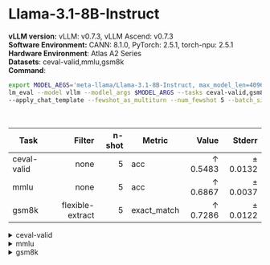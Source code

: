 # Llama-3.1-8B-Instruct
  <div>
    <strong>vLLM version:</strong> vLLM: v0.7.3, vLLM Ascend: v0.7.3 <br>
  </div>
  <div>
      <strong>Software Environment:</strong> CANN: 8.1.0, PyTorch: 2.5.1, torch-npu: 2.5.1 <br>
  </div>
  <div>
      <strong>Hardware Environment</strong>: Atlas A2 Series <br>
  </div>
  <div>
      <strong>Datasets</strong>: ceval-valid,mmlu,gsm8k <br>
  </div>
  <div>
      <strong>Command</strong>:

  ```bash
  export MODEL_AEGS='meta-llama/Llama-3.1-8B-Instruct, max_model_len=4096,dtype=auto,tensor_parallel_size=2,gpu_memory_utilization=0.6'
lm_eval --model vllm --modlel_args $MODEL_ARGS --tasks ceval-valid,gsm8k \
--apply_chat_template --fewshot_as_multiturn --num_fewshot 5 --batch_size 1
  ```
  </div>
  <div>&nbsp;</div>

| Task                  | Filter | n-shot | Metric   | Value   | Stderr |
|-----------------------|-------:|-------:|----------|--------:|-------:|
| ceval-valid                           | none   | 5      | acc    | ↑ 0.5483 | ± 0.0132 |
| mmlu                                  | none   | 5      | acc    | ↑ 0.6867 | ± 0.0037 |
| gsm8k                                 | flexible-extract | 5      | exact_match | ↑ 0.7286 | ± 0.0122 |
<details>
<summary>ceval-valid</summary>

| Task                  | Filter | n-shot | Metric   | Value   | Stderr |
|-----------------------|-------:|-------:|----------|--------:|-------:|
| ceval-valid                           | none   | 5      | acc    | ↑ 0.5483 | ± 0.0132 |
| - ceval-valid_accountant              | none   | 5      | acc    | ↑ 0.4898 | ± 0.0722 |
| - ceval-valid_advanced_mathematics    | none   | 5      | acc    | ↑ 0.5263 | ± 0.1177 |
| - ceval-valid_art_studies             | none   | 5      | acc    | ↑ 0.5455 | ± 0.0880 |
| - ceval-valid_basic_medicine          | none   | 5      | acc    | ↑ 0.6842 | ± 0.1096 |
| - ceval-valid_business_administration | none   | 5      | acc    | ↑ 0.6061 | ± 0.0864 |
| - ceval-valid_chinese_language_and_literature | none   | 5      | acc    | ↑ 0.4348 | ± 0.1057 |
| - ceval-valid_civil_servant           | none   | 5      | acc    | ↑ 0.4894 | ± 0.0737 |
| - ceval-valid_clinical_medicine       | none   | 5      | acc    | ↑ 0.5455 | ± 0.1087 |
| - ceval-valid_college_chemistry       | none   | 5      | acc    | ↑ 0.4167 | ± 0.1028 |
| - ceval-valid_college_economics       | none   | 5      | acc    | ↑ 0.4545 | ± 0.0678 |
| - ceval-valid_college_physics         | none   | 5      | acc    | ↑ 0.4737 | ± 0.1177 |
| - ceval-valid_college_programming     | none   | 5      | acc    | ↑ 0.5946 | ± 0.0818 |
| - ceval-valid_computer_architecture   | none   | 5      | acc    | ↑ 0.5714 | ± 0.1107 |
| - ceval-valid_computer_network        | none   | 5      | acc    | ↑ 0.7895 | ± 0.0961 |
| - ceval-valid_discrete_mathematics    | none   | 5      | acc    | ↑ 0.4375 | ± 0.1281 |
| - ceval-valid_education_science       | none   | 5      | acc    | ↑ 0.7241 | ± 0.0845 |
| - ceval-valid_electrical_engineer     | none   | 5      | acc    | ↑ 0.4324 | ± 0.0826 |
| - ceval-valid_environmental_impact_assessment_engineer | none   | 5      | acc    | ↑ 0.5484 | ± 0.0909 |
| - ceval-valid_fire_engineer           | none   | 5      | acc    | ↑ 0.4839 | ± 0.0912 |
| - ceval-valid_high_school_biology     | none   | 5      | acc    | ↑ 0.5263 | ± 0.1177 |
| - ceval-valid_high_school_chemistry   | none   | 5      | acc    | ↑ 0.4737 | ± 0.1177 |
| - ceval-valid_high_school_chinese     | none   | 5      | acc    | ↑ 0.2105 | ± 0.0961 |
| - ceval-valid_high_school_geography   | none   | 5      | acc    | ↑ 0.6842 | ± 0.1096 |
| - ceval-valid_high_school_history     | none   | 5      | acc    | ↑ 0.6500 | ± 0.1094 |
| - ceval-valid_high_school_mathematics | none   | 5      | acc    | ↑ 0.0000 | ± 0.0000 |
| - ceval-valid_high_school_physics     | none   | 5      | acc    | ↑ 0.3158 | ± 0.1096 |
| - ceval-valid_high_school_politics    | none   | 5      | acc    | ↑ 0.5789 | ± 0.1164 |
| - ceval-valid_ideological_and_moral_cultivation | none   | 5      | acc    | ↑ 0.8947 | ± 0.0723 |
| - ceval-valid_law                     | none   | 5      | acc    | ↑ 0.4583 | ± 0.1039 |
| - ceval-valid_legal_professional      | none   | 5      | acc    | ↑ 0.3913 | ± 0.1041 |
| - ceval-valid_logic                   | none   | 5      | acc    | ↑ 0.5000 | ± 0.1091 |
| - ceval-valid_mao_zedong_thought      | none   | 5      | acc    | ↑ 0.5000 | ± 0.1043 |
| - ceval-valid_marxism                 | none   | 5      | acc    | ↑ 0.6842 | ± 0.1096 |
| - ceval-valid_metrology_engineer      | none   | 5      | acc    | ↑ 0.5833 | ± 0.1028 |
| - ceval-valid_middle_school_biology   | none   | 5      | acc    | ↑ 0.7143 | ± 0.1010 |
| - ceval-valid_middle_school_chemistry | none   | 5      | acc    | ↑ 0.8500 | ± 0.0819 |
| - ceval-valid_middle_school_geography | none   | 5      | acc    | ↑ 0.5833 | ± 0.1486 |
| - ceval-valid_middle_school_history   | none   | 5      | acc    | ↑ 0.5455 | ± 0.1087 |
| - ceval-valid_middle_school_mathematics | none   | 5      | acc    | ↑ 0.3684 | ± 0.1137 |
| - ceval-valid_middle_school_physics   | none   | 5      | acc    | ↑ 0.6316 | ± 0.1137 |
| - ceval-valid_middle_school_politics  | none   | 5      | acc    | ↑ 0.8095 | ± 0.0878 |
| - ceval-valid_modern_chinese_history  | none   | 5      | acc    | ↑ 0.5217 | ± 0.1065 |
| - ceval-valid_operating_system        | none   | 5      | acc    | ↑ 0.6316 | ± 0.1137 |
| - ceval-valid_physician               | none   | 5      | acc    | ↑ 0.5918 | ± 0.0709 |
| - ceval-valid_plant_protection        | none   | 5      | acc    | ↑ 0.7727 | ± 0.0914 |
| - ceval-valid_probability_and_statistics | none   | 5      | acc    | ↑ 0.3889 | ± 0.1182 |
| - ceval-valid_professional_tour_guide | none   | 5      | acc    | ↑ 0.6207 | ± 0.0917 |
| - ceval-valid_sports_science          | none   | 5      | acc    | ↑ 0.6316 | ± 0.1137 |
| - ceval-valid_tax_accountant          | none   | 5      | acc    | ↑ 0.3878 | ± 0.0703 |
| - ceval-valid_teacher_qualification   | none   | 5      | acc    | ↑ 0.7955 | ± 0.0615 |
| - ceval-valid_urban_and_rural_planner | none   | 5      | acc    | ↑ 0.5217 | ± 0.0745 |
| - ceval-valid_veterinary_medicine     | none   | 5      | acc    | ↑ 0.6087 | ± 0.1041 |
</details>
<details>
<summary>mmlu</summary>

| Task                  | Filter | n-shot | Metric   | Value   | Stderr |
|-----------------------|-------:|-------:|----------|--------:|-------:|
| mmlu                                  | none   | 5      | acc    | ↑ 0.6867 | ± 0.0037 |
| - humanities                          | none   | 5      | acc    | ↑ 0.6495 | ± 0.0067 |
| - formal_logic                        | none   | 5      | acc    | ↑ 0.5714 | ± 0.0443 |
| - high_school_european_history        | none   | 5      | acc    | ↑ 0.7636 | ± 0.0332 |
| - high_school_us_history              | none   | 5      | acc    | ↑ 0.8186 | ± 0.0270 |
| - high_school_world_history           | none   | 5      | acc    | ↑ 0.8439 | ± 0.0236 |
| - international_law                   | none   | 5      | acc    | ↑ 0.8347 | ± 0.0339 |
| - jurisprudence                       | none   | 5      | acc    | ↑ 0.7778 | ± 0.0402 |
| - logical_fallacies                   | none   | 5      | acc    | ↑ 0.8098 | ± 0.0308 |
| - moral_disputes                      | none   | 5      | acc    | ↑ 0.7630 | ± 0.0229 |
| - moral_scenarios                     | none   | 5      | acc    | ↑ 0.5687 | ± 0.0166 |
| - philosophy                          | none   | 5      | acc    | ↑ 0.7363 | ± 0.0250 |
| - prehistory                          | none   | 5      | acc    | ↑ 0.7562 | ± 0.0239 |
| - professional_law                    | none   | 5      | acc    | ↑ 0.5111 | ± 0.0128 |
| - world_religions                     | none   | 5      | acc    | ↑ 0.8363 | ± 0.0284 |
| - other                               | none   | 5      | acc    | ↑ 0.7448 | ± 0.0075 |
| - business_ethics                     | none   | 5      | acc    | ↑ 0.7200 | ± 0.0451 |
| - clinical_knowledge                  | none   | 5      | acc    | ↑ 0.7509 | ± 0.0266 |
| - college_medicine                    | none   | 5      | acc    | ↑ 0.6821 | ± 0.0355 |
| - global_facts                        | none   | 5      | acc    | ↑ 0.3900 | ± 0.0490 |
| - human_aging                         | none   | 5      | acc    | ↑ 0.6951 | ± 0.0309 |
| - management                          | none   | 5      | acc    | ↑ 0.8155 | ± 0.0384 |
| - marketing                           | none   | 5      | acc    | ↑ 0.8974 | ± 0.0199 |
| - medical_genetics                    | none   | 5      | acc    | ↑ 0.8200 | ± 0.0386 |
| - miscellaneous                       | none   | 5      | acc    | ↑ 0.8378 | ± 0.0132 |
| - nutrition                           | none   | 5      | acc    | ↑ 0.8039 | ± 0.0227 |
| - professional_accounting             | none   | 5      | acc    | ↑ 0.5532 | ± 0.0297 |
| - professional_medicine               | none   | 5      | acc    | ↑ 0.7721 | ± 0.0255 |
| - virology                            | none   | 5      | acc    | ↑ 0.5241 | ± 0.0389 |
| - social sciences                     | none   | 5      | acc    | ↑ 0.7797 | ± 0.0073 |
| - econometrics                        | none   | 5      | acc    | ↑ 0.6053 | ± 0.0460 |
| - high_school_geography               | none   | 5      | acc    | ↑ 0.8485 | ± 0.0255 |
| - high_school_government_and_politics | none   | 5      | acc    | ↑ 0.9171 | ± 0.0199 |
| - high_school_macroeconomics          | none   | 5      | acc    | ↑ 0.6923 | ± 0.0234 |
| - high_school_microeconomics          | none   | 5      | acc    | ↑ 0.7647 | ± 0.0276 |
| - high_school_psychology              | none   | 5      | acc    | ↑ 0.8697 | ± 0.0144 |
| - human_sexuality                     | none   | 5      | acc    | ↑ 0.8015 | ± 0.0350 |
| - professional_psychology             | none   | 5      | acc    | ↑ 0.7271 | ± 0.0180 |
| - public_relations                    | none   | 5      | acc    | ↑ 0.6818 | ± 0.0446 |
| - security_studies                    | none   | 5      | acc    | ↑ 0.7224 | ± 0.0287 |
| - sociology                           | none   | 5      | acc    | ↑ 0.8358 | ± 0.0262 |
| - us_foreign_policy                   | none   | 5      | acc    | ↑ 0.8900 | ± 0.0314 |
| - stem                                | none   | 5      | acc    | ↑ 0.5940 | ± 0.0084 |
| - abstract_algebra                    | none   | 5      | acc    | ↑ 0.3900 | ± 0.0490 |
| - anatomy                             | none   | 5      | acc    | ↑ 0.6741 | ± 0.0405 |
| - astronomy                           | none   | 5      | acc    | ↑ 0.7566 | ± 0.0349 |
| - college_biology                     | none   | 5      | acc    | ↑ 0.8264 | ± 0.0317 |
| - college_chemistry                   | none   | 5      | acc    | ↑ 0.4700 | ± 0.0502 |
| - college_computer_science            | none   | 5      | acc    | ↑ 0.5400 | ± 0.0501 |
| - college_mathematics                 | none   | 5      | acc    | ↑ 0.3900 | ± 0.0490 |
| - college_physics                     | none   | 5      | acc    | ↑ 0.4314 | ± 0.0493 |
| - computer_security                   | none   | 5      | acc    | ↑ 0.8000 | ± 0.0402 |
| - conceptual_physics                  | none   | 5      | acc    | ↑ 0.6170 | ± 0.0318 |
| - electrical_engineering              | none   | 5      | acc    | ↑ 0.6552 | ± 0.0396 |
| - elementary_mathematics              | none   | 5      | acc    | ↑ 0.4735 | ± 0.0257 |
| - high_school_biology                 | none   | 5      | acc    | ↑ 0.8097 | ± 0.0223 |
| - high_school_chemistry               | none   | 5      | acc    | ↑ 0.6207 | ± 0.0341 |
| - high_school_computer_science        | none   | 5      | acc    | ↑ 0.7300 | ± 0.0446 |
| - high_school_mathematics             | none   | 5      | acc    | ↑ 0.4222 | ± 0.0301 |
| - high_school_physics                 | none   | 5      | acc    | ↑ 0.4636 | ± 0.0407 |
| - high_school_statistics              | none   | 5      | acc    | ↑ 0.6065 | ± 0.0333 |
| - machine_learning                    | none   | 5      | acc    | ↑ 0.5446 | ± 0.0473 |
</details>
<details>
<summary>gsm8k</summary>

| Task                  | Filter | n-shot | Metric   | Value   | Stderr |
|-----------------------|-------:|-------:|----------|--------:|-------:|
| gsm8k                                 | flexible-extract | 5      | exact_match | ↑ 0.7286 | ± 0.0122 |
</details>